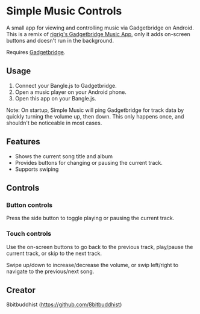 # Simple Music Controls

A small app for viewing and controlling music via Gadgetbridge on Android. This is a remix of [rigrig's Gadgetbridge Music App](https://banglejs.com/apps/?id=gbmusic&readme), only it adds on-screen buttons and doesn't run in the background.

Requires [Gadgetbridge](https://www.espruino.com/Gadgetbridge).

## Usage

1. Connect your Bangle.js to Gadgetbridge.
2. Open a music player on your Android phone.
3. Open this app on your Bangle.js.

Note: On startup, Simple Music will ping Gadgetbridge for track data by quickly turning the volume up, then down. This only happens once, and shouldn't be noticeable in most cases.

## Features

- Shows the current song title and album
- Provides buttons for changing or pausing the current track.
- Supports swiping

## Controls

### Button controls

Press the side button to toggle playing or pausing the current track.

### Touch controls

Use the on-screen buttons to go back to the previous track, play/pause the current track, or skip to the next track.

Swipe up/down to increase/decrease the volume, or swip left/right to navigate to the previous/next song.

## Creator

8bitbuddhist (https://github.com/8bitbuddhist)

